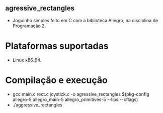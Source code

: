 ## agressive_rectangles
- Joguinho simples feito em C com a biblioteca Allegro, na disciplina de Programação 2.

# Plataformas suportadas
- Linux x86_64.

# Compilação e execução
- gcc main.c rect.c joystick.c -o agressive_rectangles $(pkg-config allegro-5 allegro_main-5 allegro_primitives-5 --libs --cflags)
- ./aggressive_rectangles
